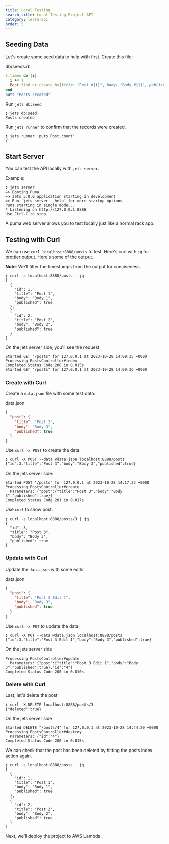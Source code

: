 ```yaml
---
title: Local Testing
search_title: Local Testing Project API
category: learn-api
order: 5
---
```


## Seeding Data

Let's create some seed data to help with first. Create this file:

db/seeds.rb

```ruby
2.times do |i|
  i += 1
  Post.find_or_create_by(title: "Post #{i}", body: "Body #{i}", published: true)
end
puts "Posts created"
```

Run `jets db:seed`

    ❯ jets db:seed
    Posts created

Run `jets runner` to confirm that the records were created.

    ❯ jets runner 'puts Post.count'
    2

## Start Server

You can test the API locally with `jets server`.

Example:

    ❯ jets server
    => Booting Puma
    => Jets 5.0.0 application starting in development
    => Run `jets server --help` for more startup options
    Puma starting in single mode...
    * Listening on http://127.0.0.1:8888
    Use Ctrl-C to stop

A puma web server allows you to test locally just like a normal rack app.

## Testing with Curl

We can use `curl localhost:8888/posts` to test. Here's curl with `jq` for prettier output. Here's some of the output.

**Note**: We'll filter the timestamps from the output for conciseness.

    ❯ curl -s localhost:8888/posts | jq
    [
      {
        "id": 1,
        "title": "Post 1",
        "body": "Body 1",
        "published": true
      },
      {
        "id": 2,
        "title": "Post 2",
        "body": "Body 2",
        "published": true
      }
    ]

On the jets server side, you'll see the request:

    Started GET "/posts" for 127.0.0.1 at 2023-10-28 14:09:35 +0000
    Processing PostsController#index
    Completed Status Code 200 in 0.015s
    Started GET "/posts" for 127.0.0.1 at 2023-10-28 14:09:36 +0000

### Create with Curl

Create a `data.json` file with some test data:

data.json

```json
{
  "post": {
    "title": "Post 3",
    "body": "Body 3",
    "published": true
  }
}
```

Use `curl -x POST` to create the data:

    ❯ curl -X POST --data @data.json localhost:8888/posts
    {"id":3,"title":"Post 3","body":"Body 3","published":true}

On the jets server side:

    Started POST "/posts" for 127.0.0.1 at 2023-10-28 14:17:22 +0000
    Processing PostsController#create
      Parameters: {"post":{"title":"Post 3","body":"Body 3","published":true}}
    Completed Status Code 201 in 0.017s

Use `curl` to show post.

    ❯ curl -s localhost:8888/posts/3 | jq
    {
      "id": 3,
      "title": "Post 3",
      "body": "Body 3",
      "published": true
    }

### Update with Curl

Update the `data.json` with some edits.

data.json

```json
{
  "post": {
    "title": "Post 3 Edit 1",
    "body": "Body 3",
    "published": true
  }
}
```

Use `curl -x PUT` to update the data:

    ❯ curl -X PUT --data @data.json localhost:8888/posts
    {"id":3,"title":"Post 3 Edit 1","body":"Body 3","published":true}

On the jets server side

    Processing PostsController#update
      Parameters: {"post":{"title":"Post 3 Edit 1","body":"Body 3","published":true},"id":"4"}
    Completed Status Code 200 in 0.010s

### Delete with Curl

Last, let's delete the post

    ❯ curl -X DELETE localhost:8888/posts/3
    {"deleted":true}

On the jets server side

    Started DELETE "/posts/4" for 127.0.0.1 at 2023-10-28 14:44:20 +0000
    Processing PostsController#destroy
      Parameters: {"id":"4"}
    Completed Status Code 200 in 0.015s

We can check that the post has been deleted by hitting the posts index action again.

    ❯ curl -s localhost:8888/posts | jq
    [
      {
        "id": 1,
        "title": "Post 1",
        "body": "Body 1",
        "published": true
      },
      {
        "id": 2,
        "title": "Post 2",
        "body": "Body 2",
        "published": true
      }
    ]

Next, we'll deploy the project to AWS Lambda.
